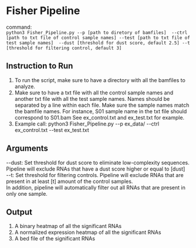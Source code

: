 # Fisher Pipeline
command:
<br> `python3 Fisher_Pipeline.py --p [path to diretory of bamfiles] 
                       --ctrl [path to txt file of control sample names]
                       --test [path to txt file of test sample names] 
                       --dust [threshold for dust score, default 2.5]
                       --t [threshold for filtering control, default 3]`


## Instruction to Run
  1. To run the script, make sure to have a directory with all the bamfiles to analyze. 
  2. Make sure to have a txt file with all the control sample names and another txt file with all the test sample names. Names 
     should be separated by a line within each file. Make sure the sample names match the bamfile names. For instance,
     S01 sample name in the txt file should correspond to S01.bam 
     See ex_control.txt and ex_test.txt for example.
  3. Example call:
      python3 Fisher_Pipeline.py --p ex_data/ --ctrl ex_control.txt --test ex_test.txt
     
## Arguments
   --dust: Set threshold for dust score to eliminate low-complexity sequences. Pipeline will exclude RNAs that have a dust score higher or equal to [dust]
   <br>--t: Set threshold for filtering controls. Pipeline will exclude RNAs that are present in at least [t] amount of the control samples. 
   <br> In addition, pipeline will automatically filter out all RNAs that are present in only one sample.
## Output
  1. A binary heatmap of all the significant RNAs
  2. A normalized expression heatmap of all the significant RNAs
  3. A bed file of the significant RNAs

